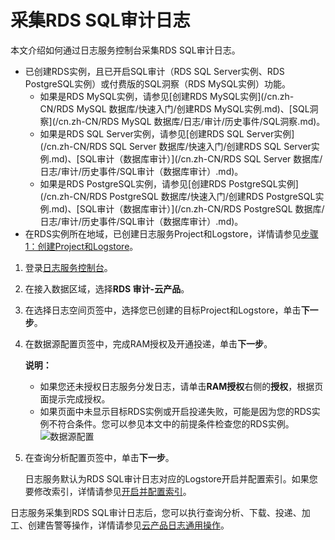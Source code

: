 # 采集RDS SQL审计日志

本文介绍如何通过日志服务控制台采集RDS SQL审计日志。

-   已创建RDS实例，且已开启SQL审计（RDS SQL Server实例、RDS PostgreSQL实例）或付费版的SQL洞察（RDS MySQL实例）功能。
    -   如果是RDS MySQL实例，请参见[创建RDS MySQL实例](/cn.zh-CN/RDS MySQL 数据库/快速入门/创建RDS MySQL实例.md)、[SQL洞察](/cn.zh-CN/RDS MySQL 数据库/日志/审计/历史事件/SQL洞察.md)。
    -   如果是RDS SQL Server实例，请参见[创建RDS SQL Server实例](/cn.zh-CN/RDS SQL Server 数据库/快速入门/创建RDS SQL Server实例.md)、[SQL审计（数据库审计）](/cn.zh-CN/RDS SQL Server 数据库/日志/审计/历史事件/SQL审计（数据库审计）.md)。
    -   如果是RDS PostgreSQL实例，请参见[创建RDS PostgreSQL实例](/cn.zh-CN/RDS PostgreSQL 数据库/快速入门/创建RDS PostgreSQL实例.md)、[SQL审计（数据库审计）](/cn.zh-CN/RDS PostgreSQL 数据库/日志/审计/历史事件/SQL审计（数据库审计）.md)。
-   在RDS实例所在地域，已创建日志服务Project和Logstore，详情请参见[步骤1：创建Project和Logstore](/cn.zh-CN/快速入门/快速入门.md)。

1.  登录[日志服务控制台](https://sls.console.aliyun.com)。

2.  在接入数据区域，选择**RDS 审计-云产品**。

3.  在选择日志空间页签中，选择您已创建的目标Project和Logstore，单击**下一步**。

4.  在数据源配置页签中，完成RAM授权及开通投递，单击**下一步**。

    **说明：**

    -   如果您还未授权日志服务分发日志，请单击**RAM授权**右侧的**授权**，根据页面提示完成授权。
    -   如果页面中未显示目标RDS实例或开启投递失败，可能是因为您的RDS实例不符合条件。您可以参见本文中的前提条件检查您的RDS实例。
    ![数据源配置](https://static-aliyun-doc.oss-accelerate.aliyuncs.com/assets/img/zh-CN/7930559951/p47510.png)

5.  在查询分析配置页签中，单击**下一步**。

    日志服务默认为RDS SQL审计日志对应的Logstore开启并配置索引。如果您要修改索引，详情请参见[开启并配置索引](/cn.zh-CN/查询与分析/开启并配置索引.md)。


日志服务采集到RDS SQL审计日志后，您可以执行查询分析、下载、投递、加工、创建告警等操作，详情请参见[云产品日志通用操作](/cn.zh-CN/数据采集/云产品日志采集/云产品日志通用操作.md)。

